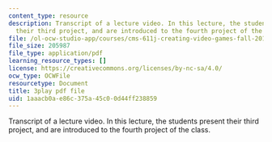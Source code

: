 ```yaml
---
content_type: resource
description: Transcript of a lecture video. In this lecture, the students present
  their third project, and are introduced to the fourth project of the class.
file: /ol-ocw-studio-app/courses/cms-611j-creating-video-games-fall-2014/1aaacb0ae86c375a45c00d44ff238859_9is-GrNpNvA.pdf
file_size: 205987
file_type: application/pdf
learning_resource_types: []
license: https://creativecommons.org/licenses/by-nc-sa/4.0/
ocw_type: OCWFile
resourcetype: Document
title: 3play pdf file
uid: 1aaacb0a-e86c-375a-45c0-0d44ff238859
---
```

Transcript of a lecture video. In this lecture, the students present their third project, and are introduced to the fourth project of the class.